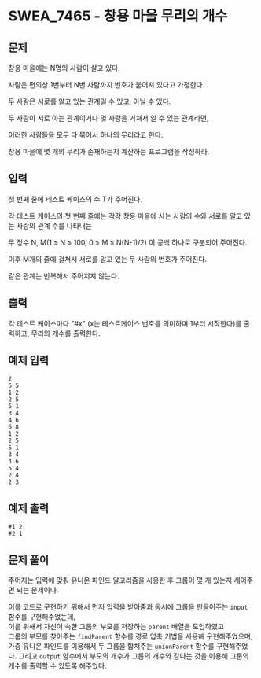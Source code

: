 # SWEA_7465 - 창용 마을 무리의 개수

## 문제

창용 마을에는 N명의 사람이 살고 있다.

사람은 편의상 1번부터 N번 사람까지 번호가 붙어져 있다고 가정한다.

두 사람은 서로를 알고 있는 관계일 수 있고, 아닐 수 있다.

두 사람이 서로 아는 관계이거나 몇 사람을 거쳐서 알 수 있는 관계라면,

이러한 사람들을 모두 다 묶어서 하나의 무리라고 한다.

창용 마을에 몇 개의 무리가 존재하는지 계산하는 프로그램을 작성하라.

## 입력

첫 번째 줄에 테스트 케이스의 수 T가 주어진다.

각 테스트 케이스의 첫 번째 줄에는 각각 창용 마을에 사는 사람의 수와 서로를 알고 있는 사람의 관계 수를 나타내는

두 정수 N, M(1 ≤ N ≤ 100, 0 ≤ M ≤ N(N-1)/2) 이 공백 하나로 구분되어 주어진다.

이후 M개의 줄에 걸쳐서 서로를 알고 있는 두 사람의 번호가 주어진다.

같은 관계는 반복해서 주어지지 않는다.

## 출력

각 테스트 케이스마다 "#x" (x는 테스트케이스 번호를 의미하며 1부터 시작한다)를 출력하고, 무리의 개수를 출력한다.

## 예제 입력

```
2
6 5
1 2
2 5
5 1
3 4
4 6
6 8
1 2
2 5
5 1
3 4
4 6
5 4
2 4
2 3
```

## 예제 출력

```
#1 2
#2 1
```

## 문제 풀이

주어지는 입력에 맞춰 유니온 파인드 알고리즘을 사용한 후 그룹이 몇 개 있는지 세어주면 되는 문제이다.

이를 코드로 구현하기 위해서 먼저 입력을 받아줌과 동시에 그룹을 만들어주는 `input` 함수를 구현해주었는데,  
이를 위해서 자신이 속한 그룹의 부모를 저장하는 `parent` 배열을 도입하였고  
그룹의 부모를 찾아주는 `findParent` 함수를 경로 압축 기법을 사용해 구현해주었으며,  
가중 유니온 파인드를 이용해서 두 그룹을 합쳐주는 `unionParent` 함수를 구현해주었다.
그리고 `output` 함수에서 부모의 개수가 그룹의 개수와 같다는 것을 이용해 그룹의 개수를 출력할 수 있도록 해주었다.
